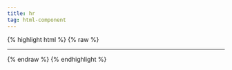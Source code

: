 ```yaml
---
title: hr
tag: html-component
---
```


{% highlight html %}
{% raw %}
<hr>
{% endraw %}
{% endhighlight %}